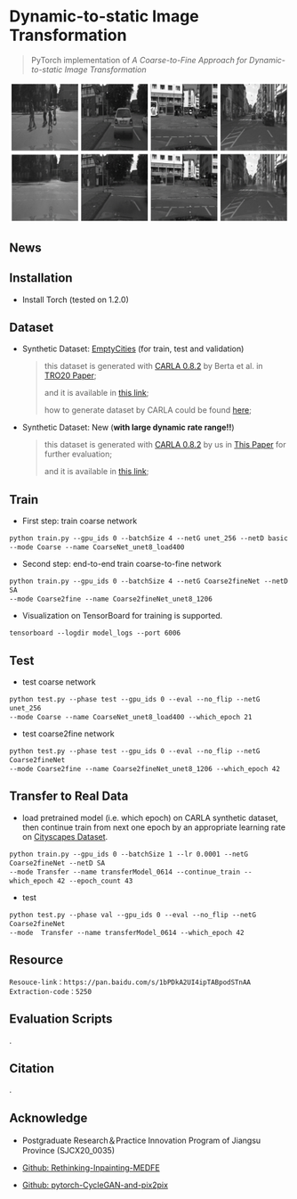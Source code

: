 # Dynamic-to-static Image Transformation
> PyTorch implementation of   *A Coarse-to-Fine Approach for Dynamic-to-static Image Transformation*

<img src=".\examples\example.png" width="800px" />

## News


## Installation

- Install Torch (tested on 1.2.0)

## Dataset

- Synthetic Dataset: [EmptyCities](https://github.com/BertaBescos/EmptyCities_SLAM) (for train, test and validation)

  >this dataset is generated with [CARLA 0.8.2](https://drive.google.com/file/d/1ZtVt1AqdyGxgyTm69nzuwrOYoPUn_Dsm/view) by Berta et al. in [TRO20 Paper](https://arxiv.org/abs/2010.07646);
  >
  >and it is available in [this link](https://drive.google.com/drive/folders/1aDO7_HtVkCncGew9ZMpDJ9KCT4fYD8hm?usp=sharing);
  >
  >how to generate dataset by CARLA could be found [here](https://github.com/bertabescos/EmptyCities);

- Synthetic Dataset: New (**with large dynamic  rate range!!**)

  > this dataset is generated with [CARLA 0.8.2](https://drive.google.com/file/d/1ZtVt1AqdyGxgyTm69nzuwrOYoPUn_Dsm/view) by us in [This Paper]() for further evaluation;
  >
  > and it is available in [this link]();

## Train

- First step: train coarse network

```
python train.py --gpu_ids 0 --batchSize 4 --netG unet_256 --netD basic 
--mode Coarse --name CoarseNet_unet8_load400
```

- Second step: end-to-end train coarse-to-fine network

```
python train.py --gpu_ids 0 --batchSize 4 --netG Coarse2fineNet --netD SA 
--mode Coarse2fine --name Coarse2fineNet_unet8_1206
```

- Visualization on TensorBoard for training is supported.

```
tensorboard --logdir model_logs --port 6006
```

## Test

- test coarse network

```
python test.py --phase test --gpu_ids 0 --eval --no_flip --netG unet_256 
--mode Coarse --name CoarseNet_unet8_load400 --which_epoch 21
```

- test coarse2fine network

```
python test.py --phase test --gpu_ids 0 --eval --no_flip --netG Coarse2fineNet 
--mode Coarse2fine --name Coarse2fineNet_unet8_1206 --which_epoch 42
```

## Transfer to Real Data

- load pretrained model (i.e. which epoch) on CARLA synthetic dataset, then continue train from next one epoch by an appropriate learning rate on [Cityscapes Dataset](https://www.cityscapes-dataset.com/).

```
python train.py --gpu_ids 0 --batchSize 1 --lr 0.0001 --netG Coarse2fineNet --netD SA 
--mode Transfer --name transferModel_0614 --continue_train --which_epoch 42 --epoch_count 43
```

- test

```
python test.py --phase val --gpu_ids 0 --eval --no_flip --netG Coarse2fineNet 
--mode  Transfer --name transferModel_0614 --which_epoch 42
```

## Resource
```
Resouce-link：https://pan.baidu.com/s/1bPDkA2UI4ipTABpodSTnAA 
Extraction-code：5250
```
## Evaluation Scripts

.

## Citation

.

## Acknowledge

- Postgraduate Research＆Practice Innovation Program of Jiangsu Province (SJCX20_0035)
- [Github: Rethinking-Inpainting-MEDFE](https://github.com/KumapowerLIU/Rethinking-Inpainting-MEDFE)

- [Github: pytorch-CycleGAN-and-pix2pix](https://github.com/junyanz/pytorch-CycleGAN-and-pix2pix)
